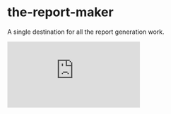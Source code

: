 # the-report-maker
A single destination for all the report generation work. 


![alt text](https://github.com/pranavprakash20/the-report-maker/blob/main/test_report.html)

